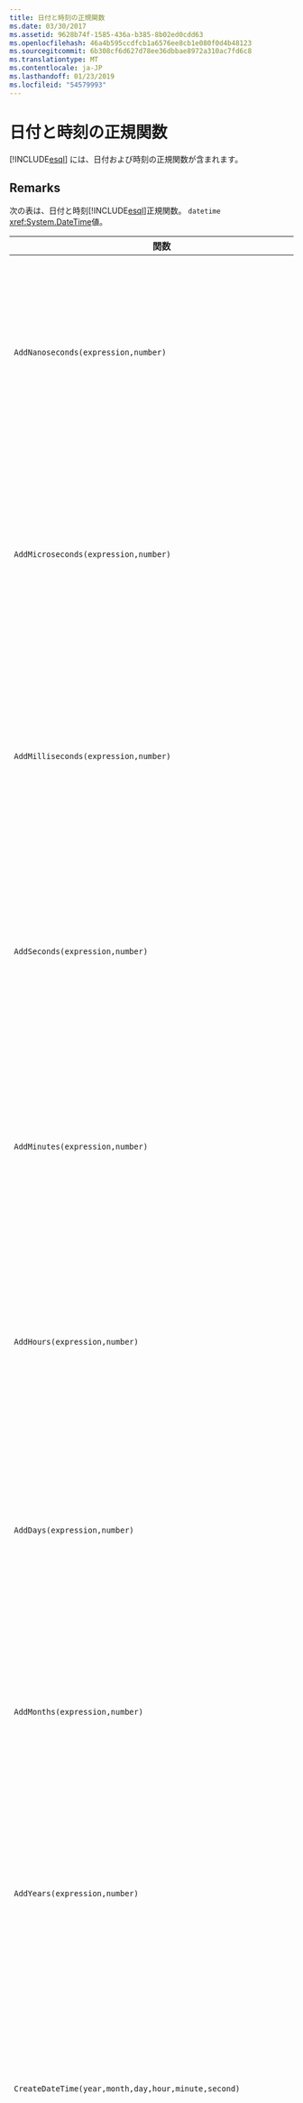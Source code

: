 ```yaml
---
title: 日付と時刻の正規関数
ms.date: 03/30/2017
ms.assetid: 9628b74f-1585-436a-b385-8b02ed0cdd63
ms.openlocfilehash: 46a4b595ccdfcb1a6576ee8cb1e080f0d4b48123
ms.sourcegitcommit: 6b308cf6d627d78ee36dbbae8972a310ac7fd6c8
ms.translationtype: MT
ms.contentlocale: ja-JP
ms.lasthandoff: 01/23/2019
ms.locfileid: "54579993"
---
```

# <a name="date-and-time-canonical-functions"></a>日付と時刻の正規関数
[!INCLUDE[esql](../../../../../../includes/esql-md.md)] には、日付および時刻の正規関数が含まれます。  
  
## <a name="remarks"></a>Remarks  
 次の表は、日付と時刻[!INCLUDE[esql](../../../../../../includes/esql-md.md)]正規関数。 `datetime` <xref:System.DateTime>値。  
  
|関数|説明|  
|--------------|-----------------|  
|`AddNanoseconds(expression,number)`|指定されたナノ秒数を表す `number` を `expression` に追加します。<br /><br /> **引数**<br /><br /> `expression`、`DateTime`、`DateTimeOffset`、または `Time`。<br /><br /> `number`: `Int32`。<br /><br /> **戻り値**<br /><br /> `expression` の型。|  
|`AddMicroseconds(expression,number)`|指定されたマイクロ秒数を表す `number` を `expression` に追加します。<br /><br /> **引数**<br /><br /> `expression`、`DateTime`、`DateTimeOffset`、または `Time`。<br /><br /> `number`: `Int32`。<br /><br /> **戻り値**<br /><br /> `expression` の型。|  
|`AddMilliseconds(expression,number)`|指定されたミリ秒数を表す `number` を `expression` に追加します。<br /><br /> **引数**<br /><br /> `expression`、`DateTime`、`DateTimeOffset`、または `Time`。<br /><br /> `number`: `Int32`。<br /><br /> **戻り値**<br /><br /> `expression` の型。|  
|`AddSeconds(expression,number)`|指定された秒数を表す `number` を `expression` に追加します。<br /><br /> **引数**<br /><br /> `expression`、`DateTime`、`DateTimeOffset`、または `Time`。<br /><br /> `number`: `Int32`。<br /><br /> **戻り値**<br /><br /> `expression` の型。|  
|`AddMinutes(expression,number)`|指定された分数を表す `number` を `expression` に追加します。<br /><br /> **引数**<br /><br /> `expression`、`DateTime`、`DateTimeOffset`、または `Time`。<br /><br /> `number`: `Int32`。<br /><br /> **戻り値**<br /><br /> `expression` の型。|  
|`AddHours(expression,number)`|指定された時間数を表す `number` を `expression` に追加します。<br /><br /> **引数**<br /><br /> `expression`、`DateTime`、`DateTimeOffset`、または `Time`。<br /><br /> `number`: `Int32`。<br /><br /> **戻り値**<br /><br /> `expression` の型。|  
|`AddDays(expression,number)`|指定された日数を表す `number` を `expression` に追加します。<br /><br /> **引数**<br /><br /> `expression`: `DateTime` または `DateTimeOffset`。<br /><br /> `number`: `Int32`。<br /><br /> **戻り値**<br /><br /> `expression` の型。|  
|`AddMonths(expression,number)`|指定された月数を表す `number` を `expression` に追加します。<br /><br /> **引数**<br /><br /> `expression`: `DateTime` または `DateTimeOffset`。<br /><br /> `number`: `Int32`。<br /><br /> **戻り値**<br /><br /> `expression` の型。|  
|`AddYears(expression,number)`|指定された年数を表す `number` を `expression` に追加します。<br /><br /> **引数**<br /><br /> `expression`: `DateTime` または `DateTimeOffset`。<br /><br /> `number`: `Int32`。<br /><br /> **戻り値**<br /><br /> `expression` の型。|  
|`CreateDateTime(year,month,day,hour,minute,second)`|サーバーのタイム ゾーンでのサーバーの現在の日時として新しい `DateTime` 値を返します。<br /><br /> **引数**<br /><br /> `year`、`month`、`day`、`hour`、`minute`: `Int16` および `Int32`。<br /><br /> `second`: `Double`。<br /><br /> **戻り値**<br /><br /> `DateTime`。|  
|`CreateDateTimeOffset(year,month,day,hour,minute,second,tzoffset)`|世界協定時刻 (UTC) を基準としたサーバーの現在の日時として新しい `DateTimeOffset` 値を返します。<br /><br /> **引数**<br /><br /> `year`、`month`、`day`、`hour`、`minute`、`tzoffset`: `Int32`。<br /><br /> `second`: `Double`。<br /><br /> **戻り値**<br /><br /> `DateTimeOffset`。|  
|`CreateTime(hour,minute,second)`|現在の時刻として新しい `Time` 値を返します。<br /><br /> **引数**<br /><br /> `hour` および `minute`: `Int32`。<br /><br /> `second`: `Double`。<br /><br /> **戻り値**<br /><br /> `Time`。|  
|`CurrentDateTime()`|サーバーのタイム ゾーンでのサーバーの現在の日時として `DateTime` 値を返します。<br /><br /> **戻り値**<br /><br /> `DateTime`。|  
|`CurrentDateTimeOffset()`|現在の日付、時刻、およびオフセットを `DateTimeOffset` として返します。<br /><br /> **戻り値**<br /><br /> `DateTimeOffset`。|  
|`CurrentUtcDateTime()`|UTS タイム ゾーンでのサーバーの現在の日時として <xref:System.DateTime> 値を返します。<br /><br /> **戻り値**<br /><br /> `DateTime`。|  
|`Day(expression)`|1 ～ 31 の間の `expression` として `Int32` の日付の部分を返します。<br /><br /> **引数**<br /><br /> `DateTime` および `DateTimeOffset`。<br /><br /> **戻り値**<br /><br /> `Int32`。<br /><br /> **例**<br /><br /> `-- The following example returns 12.`<br /><br /> `Day(cast('03/12/1998' as DateTime))`|  
|`DayOfYear(expression)`|`expression` の日付の部分を 1 ～ 366 の間の `Int32` として返します。366 はうるう年の最後の日に対して返されます。<br /><br /> **引数**<br /><br /> `DateTime` または `DateTimeOffset`。<br /><br /> **戻り値**<br /><br /> `Int32`。|  
|`DiffNanoseconds(startExpression,endExpression)`|`startExpression` と `endExpression` の差をナノ秒単位で返します。<br /><br /> **引数**<br /><br /> `startExpression`、`endExpression`: `DateTime`、`DateTimeOffset`、または `Time`。 **注:** `startExpression`と`endExpression`同じ型でなければなりません。 <br /><br /> **戻り値**<br /><br /> `Int32`。|  
|`DiffMilliseconds(startExpression,endExpression)`|`startExpression` と `endExpression` の差をミリ秒単位で返します。<br /><br /> **引数**<br /><br /> `startExpression`、`endExpression`: `DateTime`、`DateTimeOffset`、または `Time`。 **注:** `startExpression`と`endExpression`同じ型でなければなりません。 <br /><br /> **戻り値**<br /><br /> `Int32`。|  
|`DiffMicroseconds(startExpression,endExpression)`|`startExpression` と `endExpression` の差をマイクロ秒単位で返します。<br /><br /> **引数**<br /><br /> `startExpression`、`endExpression`: `DateTime`、`DateTimeOffset`、または `Time`。 **注:** `startExpression`と`endExpression`同じ型でなければなりません。 <br /><br /> **戻り値**<br /><br /> `Int32`。|  
|`DiffSeconds(startExpression,endExpression)`|`startExpression` と `endExpression` の差を秒単位で返します。<br /><br /> **引数**<br /><br /> `startExpression`、`endExpression`: `DateTime`、`DateTimeOffset`、または `Time`。 **注:** `startExpression`と`endExpression`同じ型でなければなりません。 <br /><br /> **戻り値**<br /><br /> `Int32`。|  
|`DiffMinutes(startExpression,endExpression)`|`startExpression` と `endExpression` の差を分単位で返します。<br /><br /> **引数**<br /><br /> `startExpression`、`endExpression`: `DateTime`、`DateTimeOffset`、または `Time`。 **注:** `startExpression`と`endExpression`同じ型でなければなりません。 <br /><br /> **戻り値**<br /><br /> `Int32`。|  
|`DiffHours(startExpression,endExpression)`|`startExpression` と `endExpression` の差を時間単位で返します。<br /><br /> **引数**<br /><br /> `startExpression`、`endExpression`: `DateTime`、`DateTimeOffset`、または `Time`。 **注:** `startExpression`と`endExpression`同じ型でなければなりません。 <br /><br /> **戻り値**<br /><br /> `Int32`。|  
|`DiffDays(startExpression,endExpression)`|`startExpression` と `endExpression` の差を日単位で返します。<br /><br /> **引数**<br /><br /> `startExpression`、`endExpression`: `DateTime` または `DateTimeOffset`。 **注:** `startExpression`と`endExpression`同じ型でなければなりません。 <br /><br /> **戻り値**<br /><br /> `Int32`。|  
|`DiffMonths(startExpression,endExpression)`|`startExpression` と `endExpression` の差を月単位で返します。<br /><br /> **引数**<br /><br /> `startExpression`、`endExpression`: `DateTime` または `DateTimeOffset`。 **注:** `startExpression`と`endExpression`同じ型でなければなりません。 <br /><br /> **戻り値**<br /><br /> `Int32`。|  
|`DiffYears(startExpression,endExpression)`|`startExpression` と `endExpression` の差を年単位で返します。<br /><br /> **引数**<br /><br /> `startExpression`、`endExpression`: `DateTime` または `DateTimeOffset`。 **注:** `startExpression`と`endExpression`同じ型でなければなりません。 <br /><br /> **戻り値**<br /><br /> `Int32`。|  
|`GetTotalOffsetMinutes(datetimeoffset)`|GMT からのオフセット `datetimeoffset` (分数) を返します。 この値は通常、+780 ～ -780 (+ 13 時間～ - 13 時間) の間になります。 **注:** この関数は、SQL Server 2008 でのみサポートされます。 <br /><br /> **引数**<br /><br /> `DateTimeOffset`。<br /><br /> **戻り値**<br /><br /> `Int32`。|  
|`Hour(expression)`|0 ～ 23 の間の `expression` として `Int32` の時間の部分を返します。<br /><br /> **引数**<br /><br /> `DateTime, Time` および `DateTimeOffset`。<br /><br /> **例**<br /><br /> `-- The following example returns 22.`<br /><br /> `Hour(cast('22:35:5' as DateTime))`|  
|`Millisecond(expression)`|0 ～ 999 の間の `expression` として `Int32` のミリ秒の部分を返します。<br /><br /> **引数**<br /><br /> `DateTime, Time` および `DateTimeOffset`。<br /><br /> **戻り値**<br /><br /> `Int32`。|  
|`Minute(expression)`|0 ～ 59 の間の `expression` として `Int32` の分の部分を返します。<br /><br /> **引数**<br /><br /> `DateTime, Time` または `DateTimeOffset`。<br /><br /> **戻り値**<br /><br /> `Int32`。<br /><br /> **例**<br /><br /> `-- The following example returns 35`<br /><br /> `Minute(cast('22:35:5' as DateTime))`|  
|`Month(expression)`|1 ～ 12 の間の `expression` として `Int32` の月の部分を返します。<br /><br /> **引数**<br /><br /> `DateTime` または `DateTimeOffset`。<br /><br /> **戻り値**<br /><br /> `Int32`。<br /><br /> **例**<br /><br /> `-- The following example returns 3.`<br /><br /> `Month(cast('03/12/1998' as DateTime))`|  
|`Second(expression)`|0 ～ 59 の間の `expression` として `Int32` の秒の部分を返します。<br /><br /> **引数**<br /><br /> `DateTime, Time` および `DateTimeOffset`。<br /><br /> **戻り値**<br /><br /> `Int32`。<br /><br /> **例**<br /><br /> `-- The following example returns 5`<br /><br /> `Second(cast('22:35:5' as DateTime))`|  
|`TruncateTime(expression)`|時間の値が切り捨てられた `expression` を返します。<br /><br /> **引数**<br /><br /> `DateTime` または `DateTimeOffset`。<br /><br /> **戻り値**<br /><br /> `expression` の型。|  
|`Year(expression)`|`expression` `Int32` として `YYYY` の年の部分を返します。<br /><br /> **引数**<br /><br /> `DateTime` および `DateTimeOffset`。<br /><br /> **戻り値**<br /><br /> `Int32`。<br /><br /> **例**<br /><br /> `-- The following example returns 1998.`<br /><br /> `Year(cast('03/12/1998' as DateTime))`|  
  
 `null` が入力された場合、これらの関数は `null` を返します。  
  
 同等の機能は、Microsoft SQL クライアント マネージド プロバイダーでも利用できます。 詳細については、次を参照してください。 [Entity Framework の関数の SqlClient](../../../../../../docs/framework/data/adonet/ef/sqlclient-for-ef-functions.md)します。  
  
## <a name="see-also"></a>関連項目
- [正規関数](../../../../../../docs/framework/data/adonet/ef/language-reference/canonical-functions.md)

